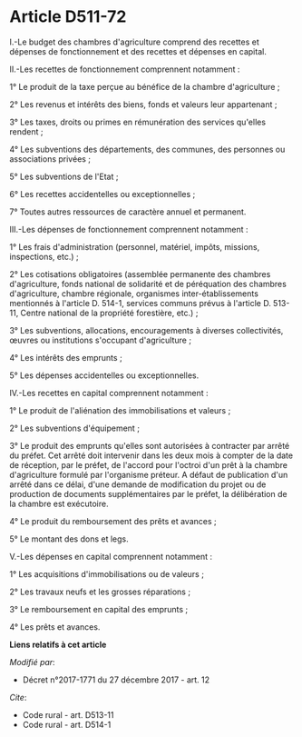 # Article D511-72

I.-Le budget des chambres d'agriculture comprend des recettes et dépenses de fonctionnement et des recettes et dépenses en
capital. 

II.-Les recettes de fonctionnement comprennent notamment : 

1° Le produit de la taxe perçue au bénéfice de la chambre d'agriculture ; 

2° Les revenus et intérêts des biens, fonds et valeurs leur appartenant ; 

3° Les taxes, droits ou primes en rémunération des services qu'elles rendent ; 

4° Les subventions des départements, des communes, des personnes ou associations privées ; 

5° Les subventions de l'Etat ; 

6° Les recettes accidentelles ou exceptionnelles ; 

7° Toutes autres ressources de caractère annuel et permanent. 

III.-Les dépenses de fonctionnement comprennent notamment : 

1° Les frais d'administration (personnel, matériel, impôts, missions, inspections, etc.) ; 

2° Les cotisations obligatoires (assemblée permanente des chambres d'agriculture, fonds national de solidarité et de
péréquation des chambres d'agriculture, chambre régionale, organismes inter-établissements mentionnés à l'article D. 514-1,
services communs prévus à l'article D. 513-11, Centre national de la propriété forestière, etc.) ; 

3° Les subventions, allocations, encouragements à diverses collectivités, œuvres ou institutions s'occupant d'agriculture ; 

4° Les intérêts des emprunts ; 

5° Les dépenses accidentelles ou exceptionnelles. 

IV.-Les recettes en capital comprennent notamment : 

1° Le produit de l'aliénation des immobilisations et valeurs ; 

2° Les subventions d'équipement ; 

3° Le produit des emprunts qu'elles sont autorisées à contracter par arrêté du préfet. Cet arrêté doit intervenir dans les
deux mois à compter de la date de réception, par le préfet, de l'accord pour l'octroi d'un prêt à la chambre d'agriculture
formulé par l'organisme préteur. A défaut de publication d'un arrêté dans ce délai, d'une demande de modification du projet
ou de production de documents supplémentaires par le préfet, la délibération de la chambre est exécutoire. 

4° Le produit du remboursement des prêts et avances ; 

5° Le montant des dons et legs. 

V.-Les dépenses en capital comprennent notamment : 

1° Les acquisitions d'immobilisations ou de valeurs ; 

2° Les travaux neufs et les grosses réparations ; 

3° Le remboursement en capital des emprunts ; 

4° Les prêts et avances.

**Liens relatifs à cet article**

_Modifié par_:

  - Décret n°2017-1771 du 27 décembre 2017 - art. 12

_Cite_:

  - Code rural - art. D513-11
  - Code rural - art. D514-1
